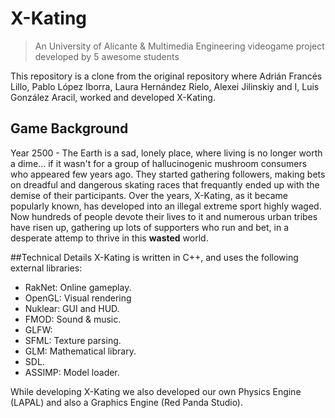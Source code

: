 # X-Kating
> An University of Alicante & Multimedia Engineering videogame project developed by 5 awesome students

This repository is a clone from the original repository where Adrián Francés Lillo, Pablo López Iborra, Laura Hernández Rielo, Alexei Jilinskiy and I, Luis González Aracil, worked and developed X-Kating.

## Game Background
Year 2500 - The Earth is a sad, lonely place, where living is no longer worth a dime... if it wasn't for a group of hallucinogenic mushroom consumers who appeared few years ago. They started gathering followers, making bets on dreadful and dangerous skating races that frequantly ended up with the demise of their participants. Over the years, X-Kating, as it became popularly known, has developed into an illegal extreme sport highly waged. Now hundreds of people devote their lives to it and numerous urban tribes have risen up, gathering up lots of supporters who run and bet, in a desperate attemp to thrive in this **wasted** world.

##Technical Details
X-Kating is written in C++, and uses the following external libraries:
- RakNet: Online gameplay.
- OpenGL: Visual rendering
- Nuklear: GUI and HUD.
- FMOD: Sound & music.
- GLFW:
- SFML: Texture parsing.
- GLM: Mathematical library.
- SDL.
- ASSIMP: Model loader.

While developing X-Kating we also developed our own Physics Engine (LAPAL) and also a Graphics Engine (Red Panda Studio).
